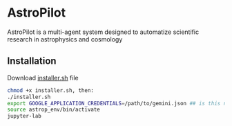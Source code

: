 # AstroPilot

AstroPilot is a multi-agent system designed to automatize scientific research in astrophysics and cosmology

## Installation

Download [installer.sh](https://github.com/AstroPilot-AI/AstroPilot/blob/bbdev/installer.sh) file

```bash
chmod +x installer.sh, then:
./installer.sh
export GOOGLE_APPLICATION_CREDENTIALS=/path/to/gemini.json ## is this needed? maybe not...
source astrop_env/bin/activate
jupyter-lab
```

